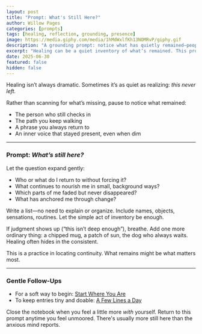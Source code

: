 ```yaml
---
layout: post
title: "Prompt: What's Still Here?"
author: Willow Pages
categories: [prompts]
tags: [healing, reflection, grounding, presence]
image: https://media.giphy.com/media/1hMdWxlfKh13NOMRvP/giphy.gif
description: "A grounding prompt: notice what has quietly remained—people, practices, inner parts—that still nourish you."
excerpt: "Healing can be a quiet inventory of what’s remained. This prompt invites you to notice the steady, nourishing things still here."
date: 2025-06-30
featured: false
hidden: false
---
```


Healing isn’t always dramatic. Sometimes it’s as quiet as realizing: *this never left.*

Rather than scanning for what’s missing, pause to notice what remained:
- The person who still checks in  
- The path you keep walking  
- A phrase you always return to  
- An inner voice that stayed present, even when dim

---

### Prompt: *What’s still here?*

Let the question expand gently:

- Who or what do I return to without forcing it?  
- What continues to nourish me in small, background ways?  
- Which parts of me faded but never disappeared?  
- What has anchored me through change?

Write a list—no need to explain or organize. Include names, objects, sensations, routines. Let the simple act of inventory be enough.

If judgment shows up (“this isn’t deep enough”), breathe. Add one more ordinary thing: a chipped mug, a patch of sun, the dog who always waits. Healing often hides in the consistent.

This is a practice in locating continuity. What remains might be what matters most.

---

### Gentle Follow-Ups

- For a soft way to begin: [Start Where You Are](/start-where-you-are/)  
- To keep entries tiny and doable: [A Few Lines a Day](/a-few-lines-a-day/)

Close the notebook when you feel a little more *with* yourself. Return to this prompt anytime you feel unmoored. There's usually more still here than the anxious mind reports.
